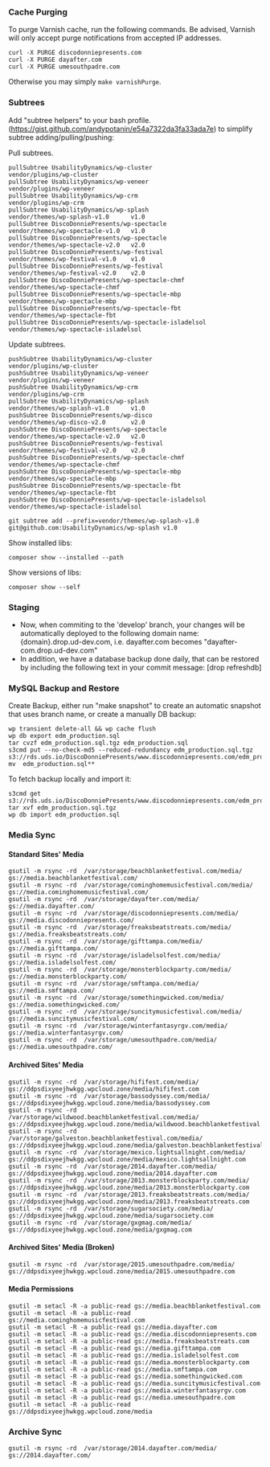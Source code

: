 ### Cache Purging
To purge Varnish cache, run the following commands. Be advised, Varnish will only accept purge notifications from accepted IP addresses.

```
curl -X PURGE discodonniepresents.com
curl -X PURGE dayafter.com
curl -X PURGE umesouthpadre.com
```

Otherwise you may simply `make varnishPurge`.

### Subtrees
Add "subtree helpers" to your bash profile. (https://gist.github.com/andypotanin/e54a7322da3fa33ada7e) to simplify subtree adding/pulling/pushing:

Pull subtrees.
```
pullSubtree UsabilityDynamics/wp-cluster                  vendor/plugins/wp-cluster
pullSubtree UsabilityDynamics/wp-veneer                   vendor/plugins/wp-veneer
pullSubtree UsabilityDynamics/wp-crm                      vendor/plugins/wp-crm
pullSubtree UsabilityDynamics/wp-splash                   vendor/themes/wp-splash-v1.0      v1.0
pullSubtree DiscoDonniePresents/wp-spectacle              vendor/themes/wp-spectacle-v1.0   v1.0
pullSubtree DiscoDonniePresents/wp-spectacle              vendor/themes/wp-spectacle-v2.0   v2.0
pullSubtree DiscoDonniePresents/wp-festival               vendor/themes/wp-festival-v1.0    v1.0
pullSubtree DiscoDonniePresents/wp-festival               vendor/themes/wp-festival-v2.0    v2.0
pullSubtree DiscoDonniePresents/wp-spectacle-chmf         vendor/themes/wp-spectacle-chmf
pullSubtree DiscoDonniePresents/wp-spectacle-mbp          vendor/themes/wp-spectacle-mbp
pullSubtree DiscoDonniePresents/wp-spectacle-fbt          vendor/themes/wp-spectacle-fbt
pullSubtree DiscoDonniePresents/wp-spectacle-isladelsol   vendor/themes/wp-spectacle-isladelsol
```

Update subtrees.
```
pushSubtree UsabilityDynamics/wp-cluster                  vendor/plugins/wp-cluster
pushSubtree UsabilityDynamics/wp-veneer                   vendor/plugins/wp-veneer
pushSubtree UsabilityDynamics/wp-crm                      vendor/plugins/wp-crm
pullSubtree UsabilityDynamics/wp-splash                   vendor/themes/wp-splash-v1.0      v1.0
pushSubtree DiscoDonniePresents/wp-disco                  vendor/themes/wp-disco-v2.0       v2.0
pushSubtree DiscoDonniePresents/wp-spectacle              vendor/themes/wp-spectacle-v2.0   v2.0
pushSubtree DiscoDonniePresents/wp-festival               vendor/themes/wp-festival-v2.0    v2.0
pushSubtree DiscoDonniePresents/wp-spectacle-chmf         vendor/themes/wp-spectacle-chmf
pushSubtree DiscoDonniePresents/wp-spectacle-mbp          vendor/themes/wp-spectacle-mbp
pushSubtree DiscoDonniePresents/wp-spectacle-fbt          vendor/themes/wp-spectacle-fbt
pushSubtree DiscoDonniePresents/wp-spectacle-isladelsol   vendor/themes/wp-spectacle-isladelsol
```

```
git subtree add --prefix=vendor/themes/wp-splash-v1.0 git@github.com:UsabilityDynamics/wp-splash v1.0
```

Show installed libs:
```
composer show --installed --path
```

Show versions of libs:
```
composer show --self
```

### Staging

* Now, when commiting to the 'develop' branch, your changes will be automatically deployed to the following domain name:
  {domain}.drop.ud-dev.com, i.e. dayafter.com becomes "dayafter-com.drop.ud-dev.com"
* In addition, we have a database backup done daily, that can be restored by including the following text in your commit message:
  [drop refreshdb]

### MySQL Backup and Restore
Create Backup, either run "make snapshot" to create an automatic snapshot that uses branch name, or create a manually DB backup:
```
wp transient delete-all && wp cache flush
wp db export edm_production.sql
tar cvzf edm_production.sql.tgz edm_production.sql
s3cmd put --no-check-md5 --reduced-redundancy edm_production.sql.tgz s3://rds.uds.io/DiscoDonniePresents/www.discodonniepresents.com/edm_production.sql.tgz
mv  edm_production.sql**
```

To fetch backup locally and import it:
```
s3cmd get s3://rds.uds.io/DiscoDonniePresents/www.discodonniepresents.com/edm_production.sql.tgz
tar xvf edm_production.sql.tgz
wp db import edm_production.sql
```


### Media Sync

#### Standard Sites' Media
```
gsutil -m rsync -rd  /var/storage/beachblanketfestival.com/media/             gs://media.beachblanketfestival.com/
gsutil -m rsync -rd  /var/storage/cominghomemusicfestival.com/media/          gs://media.cominghomemusicfestival.com/
gsutil -m rsync -rd  /var/storage/dayafter.com/media/                         gs://media.dayafter.com/
gsutil -m rsync -rd  /var/storage/discodonniepresents.com/media/              gs://media.discodonniepresents.com/
gsutil -m rsync -rd  /var/storage/freaksbeatstreats.com/media/                gs://media.freaksbeatstreats.com/
gsutil -m rsync -rd  /var/storage/gifttampa.com/media/                        gs://media.gifttampa.com/
gsutil -m rsync -rd  /var/storage/isladelsolfest.com/media/                   gs://media.isladelsolfest.com/
gsutil -m rsync -rd  /var/storage/monsterblockparty.com/media/                gs://media.monsterblockparty.com/
gsutil -m rsync -rd  /var/storage/smftampa.com/media/                         gs://media.smftampa.com/
gsutil -m rsync -rd  /var/storage/somethingwicked.com/media/                  gs://media.somethingwicked.com/
gsutil -m rsync -rd  /var/storage/suncitymusicfestival.com/media/             gs://media.suncitymusicfestival.com/
gsutil -m rsync -rd  /var/storage/winterfantasyrgv.com/media/                 gs://media.winterfantasyrgv.com/
gsutil -m rsync -rd  /var/storage/umesouthpadre.com/media/                    gs://media.umesouthpadre.com/
```

#### Archived Sites' Media
```
gsutil -m rsync -rd  /var/storage/hififest.com/media/                         gs://ddpsdixyeejhwkgg.wpcloud.zone/media/hififest.com
gsutil -m rsync -rd  /var/storage/bassodyssey.com/media/                      gs://ddpsdixyeejhwkgg.wpcloud.zone/media/bassodyssey.com
gsutil -m rsync -rd  /var/storage/wildwood.beachblanketfestival.com/media/    gs://ddpsdixyeejhwkgg.wpcloud.zone/media/wildwood.beachblanketfestival.com
gsutil -m rsync -rd  /var/storage/galveston.beachblanketfestival.com/media/   gs://ddpsdixyeejhwkgg.wpcloud.zone/media/galveston.beachblanketfestival.com
gsutil -m rsync -rd  /var/storage/mexico.lightsallnight.com/media/            gs://ddpsdixyeejhwkgg.wpcloud.zone/media/mexico.lightsallnight.com
gsutil -m rsync -rd  /var/storage/2014.dayafter.com/media/                    gs://ddpsdixyeejhwkgg.wpcloud.zone/media/2014.dayafter.com
gsutil -m rsync -rd  /var/storage/2013.monsterblockparty.com/media/           gs://ddpsdixyeejhwkgg.wpcloud.zone/media/2013.monsterblockparty.com
gsutil -m rsync -rd  /var/storage/2013.freaksbeatstreats.com/media/           gs://ddpsdixyeejhwkgg.wpcloud.zone/media/2013.freaksbeatstreats.com
gsutil -m rsync -rd  /var/storage/sugarsociety.com/media/                     gs://ddpsdixyeejhwkgg.wpcloud.zone/media/sugarsociety.com
gsutil -m rsync -rd  /var/storage/gxgmag.com/media/                           gs://ddpsdixyeejhwkgg.wpcloud.zone/media/gxgmag.com
```

#### Archived Sites' Media (Broken)
```
gsutil -m rsync -rd  /var/storage/2015.umesouthpadre.com/media/               gs://ddpsdixyeejhwkgg.wpcloud.zone/media/2015.umesouthpadre.com
```

#### Media Permissions
```
gsutil -m setacl -R -a public-read gs://media.beachblanketfestival.com
gsutil -m setacl -R -a public-read gs://media.cominghomemusicfestival.com
gsutil -m setacl -R -a public-read gs://media.dayafter.com
gsutil -m setacl -R -a public-read gs://media.discodonniepresents.com
gsutil -m setacl -R -a public-read gs://media.freaksbeatstreats.com
gsutil -m setacl -R -a public-read gs://media.gifttampa.com
gsutil -m setacl -R -a public-read gs://media.isladelsolfest.com
gsutil -m setacl -R -a public-read gs://media.monsterblockparty.com
gsutil -m setacl -R -a public-read gs://media.smftampa.com
gsutil -m setacl -R -a public-read gs://media.somethingwicked.com
gsutil -m setacl -R -a public-read gs://media.suncitymusicfestival.com
gsutil -m setacl -R -a public-read gs://media.winterfantasyrgv.com
gsutil -m setacl -R -a public-read gs://media.umesouthpadre.com
gsutil -m setacl -R -a public-read gs://ddpsdixyeejhwkgg.wpcloud.zone/media
```

### Archive Sync

```
gsutil -m rsync -rd  /var/storage/2014.dayafter.com/media/                gs://2014.dayafter.com/
```